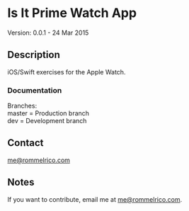 # Is It Prime Watch App

Version: 0.0.1 - 24 Mar 2015

## Description

iOS/Swift exercises for the Apple Watch.  

### Documentation
Branches:  
master = Production branch  
dev = Development branch  

## Contact

<me@rommelrico.com>

## Notes

If you want to contribute, email me at <me@rommelrico.com>.
